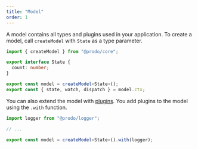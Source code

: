 ```yaml
---
title: "Model"
order: 1
---
```


A model contains all types and plugins used in your application. To create a
model, call `createModel` with `State` as a type parameter.

```ts
import { createModel } from "@prodo/core";

export interface State {
  count: number;
}

export const model = createModel<State>();
export const { state, watch, dispatch } = model.ctx;
```

You can also extend the model with [plugins](./plugins). You add plugins to
the model using the `.with` function.

```ts
import logger from "@prodo/logger";

// ...

export const model = createModel<State>().with(logger);
```
